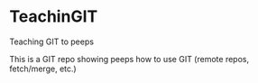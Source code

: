 # TeachinGIT
Teaching GIT to peeps

This is a GIT repo showing peeps how to use GIT (remote repos, fetch/merge, etc.)
